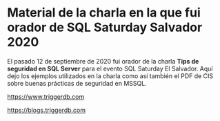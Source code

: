 # Material de la charla en la que fui orador de SQL Saturday Salvador 2020


El pasado 12 de septiembre de 2020 fui orador de la charla **Tips de seguridad en SQL Server** para el evento SQL Saturday El Salvador.
Aquí dejo los ejemplos utilizados en la charla como así también el PDF de CIS sobre buenas prácticas de seguridad en MSSQL.

https://www.triggerdb.com 

https://blogs.triggerdb.com
